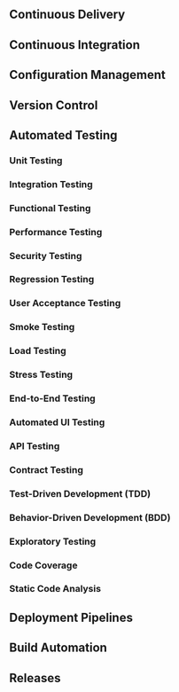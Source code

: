 ## Continuous Delivery

## Continuous Integration

## Configuration Management

## Version Control

## Automated Testing 

### Unit Testing

### Integration Testing

### Functional Testing

### Performance Testing

### Security Testing

### Regression Testing

### User Acceptance Testing

### Smoke Testing

### Load Testing

### Stress Testing

### End-to-End Testing

### Automated UI Testing

### API Testing

### Contract Testing

### Test-Driven Development (TDD)

### Behavior-Driven Development (BDD)

### Exploratory Testing

### Code Coverage

### Static Code Analysis

## Deployment Pipelines

## Build Automation

## Releases


